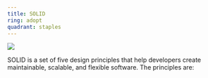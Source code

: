 ```yaml
---
title: SOLID
ring: adopt
quadrant: staples
---
```


[![](https://img.shields.io/badge/101-0c7cba?logo=gitbook&logoColor=000&style=flat)](https://www.geeksforgeeks.org/system-design/solid-principle-in-programming-understand-with-real-life-examples/)

SOLID is a set of five design principles that help developers create maintainable, scalable, and flexible software. The principles are:
